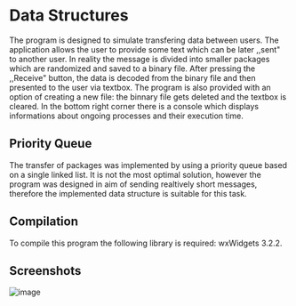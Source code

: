 # Data Structures
The program is designed to simulate transfering data between users. The application allows the user to provide some text which can be later ,,sent" to another user. In reality the message is divided into smaller packages which are randomized and saved to a binary file. After pressing the ,,Receive" button, the data is decoded from the binary file and then presented to the user via textbox. The program is also provided with an option of creating a new file: the binnary file gets deleted and the textbox is cleared. In the bottom right corner there is a console which displays informations about ongoing processes and their execution time.

## Priority Queue
The transfer of packages was implemented by using a priority queue based on a single linked list. It is not the most optimal solution, however the program was designed in aim of sending realtively short messages, therefore the implemented data structure is suitable for this task.

## Compilation
To compile this program the following library is required: wxWidgets 3.2.2.

## Screenshots
![image](https://github.com/Mindflayer77/PAMSI/assets/114955338/5a5631de-45c3-4252-b300-eb03dd2fe6b9)
